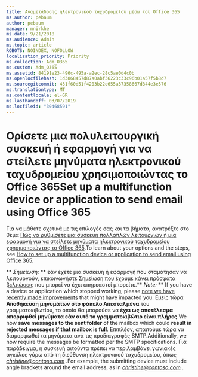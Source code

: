 ```yaml
---
title: Αναμετάδοσης ηλεκτρονικού ταχυδρομείου μέσω του Office 365
ms.author: pebaum
author: pebaum
manager: mnirkhe
ms.date: 9/21/2018
ms.audience: Admin
ms.topic: article
ROBOTS: NOINDEX, NOFOLLOW
localization_priority: Priority
ms.collection: Adm_O365
ms.custom: Adm_O365
ms.assetid: 84191e23-496c-495a-a2ec-28c5ae0d4c0b
ms.openlocfilehash: 1d3868457d87a0abf36223c33c96b01a57f5b8d7
ms.sourcegitcommit: 431f60d51f4203b22e655a37358667d844e3e576
ms.translationtype: MT
ms.contentlocale: el-GR
ms.lasthandoff: 03/07/2019
ms.locfileid: "30468591"
---
```

# <a name="set-up-a-multifunction-device-or-application-to-send-email-using-office-365"></a><span data-ttu-id="68db7-102">Ορίσετε μια πολυλειτουργική συσκευή ή εφαρμογή για να στείλετε μηνύματα ηλεκτρονικού ταχυδρομείου χρησιμοποιώντας το Office 365</span><span class="sxs-lookup"><span data-stu-id="68db7-102">Set up a multifunction device or application to send email using Office 365</span></span>

<span data-ttu-id="68db7-103">Για να μάθετε σχετικά με τις επιλογές σας και τα βήματα, ανατρέξτε στο θέμα [Πώς να ρυθμίσετε μια συσκευή πολλαπλών λειτουργιών ή μια εφαρμογή για να στείλετε μηνύματα ηλεκτρονικού ταχυδρομείου χρησιμοποιώντας το Office 365](https://support.office.com/article/69f58e99-c550-4274-ad18-c805d654b4c4).</span><span class="sxs-lookup"><span data-stu-id="68db7-103">To learn about your options and the steps, see [How to set up a multifunction device or application to send email using Office 365](https://support.office.com/article/69f58e99-c550-4274-ad18-c805d654b4c4).</span></span>
  
 <span data-ttu-id="68db7-104">\*\* *Σημείωση:* \*\* εάν έχετε μια συσκευή ή εφαρμογή που σταμάτησαν να λειτουργούν, επικοινωνήστε [Σημείωση που έχουμε κάνει πρόσφατα βελτιώσεις](https://support.microsoft.com/help/4458479/) που μπορεί να έχει επηρεαστεί μπορείτε.</span><span class="sxs-lookup"><span data-stu-id="68db7-104">\*\* *Note:* \*\* If you have a device or application which stopped working, please [note we have recently made improvements](https://support.microsoft.com/help/4458479/) that might have impacted you.</span></span> <span data-ttu-id="68db7-105">Εμείς τώρα **Αποθήκευση μηνυμάτων στο φάκελο Απεσταλμένα** του γραμματοκιβωτίου, το οποίο θα μπορούσε να **έχει ως αποτέλεσμα απορριφθεί μηνύματα εάν αυτό το γραμματοκιβώτιο είναι πλήρες**.</span><span class="sxs-lookup"><span data-stu-id="68db7-105">We now **save messages to the sent folder** of the mailbox which could **result in rejected messages if that mailbox is full**.</span></span> <span data-ttu-id="68db7-106">Επιπλέον, απαιτούμε τώρα να διαμορφωθεί τα μηνύματα ανά τις προδιαγραφές SMTP.</span><span class="sxs-lookup"><span data-stu-id="68db7-106">Additionally, we now require the messages be formatted per the SMTP specifications.</span></span> <span data-ttu-id="68db7-107">Για παράδειγμα, η συσκευή αιτούντα πρέπει να περιλαμβάνει γωνιακές αγκύλες γύρω από τη διεύθυνση ηλεκτρονικού ταχυδρομείου, όπως *christine@contoso.com* .</span><span class="sxs-lookup"><span data-stu-id="68db7-107">For example, the submitting device must include angle brackets around the email address, as in  *christine@contoso.com*  .</span></span> 
  

